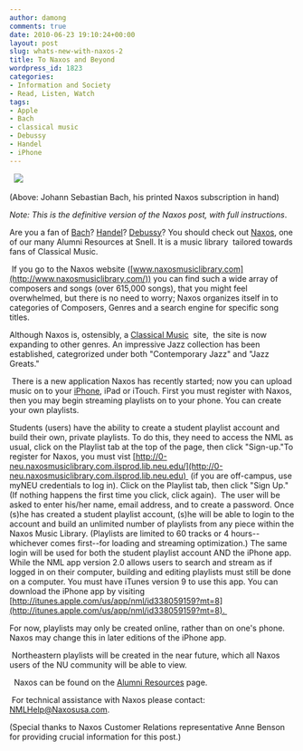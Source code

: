 ```yaml
---
author: damong
comments: true
date: 2010-06-23 19:10:24+00:00
layout: post
slug: whats-new-with-naxos-2
title: To Naxos and Beyond
wordpress_id: 1823
categories:
- Information and Society
- Read, Listen, Watch
tags:
- Apple
- Bach
- classical music
- Debussy
- Handel
- iPhone
---
```


  ![](http://agaudi.files.wordpress.com/2008/09/bach_1.jpg)

(Above: Johann Sebastian Bach, his printed Naxos subscription in hand)

_Note: This is the definitive version of the Naxos post, with full instructions_.

Are you a fan of [Bach](http://en.wikipedia.org/wiki/Bach)? [Handel](http://en.wikipedia.org/wiki/George_Friedrich_Handel)? [Debussy](http://en.wikipedia.org/wiki/Debussy)? You should check out [Naxos](http://www.naxosmusiclibrary.com/home.asp?rurl=%2Fdefault%2Easp), one of our many Alumni Resources at Snell. It is a music library  tailored towards fans of Classical Music.

 If you go to the Naxos website ([www.naxosmusiclibrary.com](http://www.naxosmusiclibrary.com/)) you can find such a wide array of composers and songs (over 615,000 songs), that you might feel overwhelmed, but there is no need to worry; Naxos organizes itself in to categories of Composers, Genres and a search engine for specific song titles.

Although Naxos is, ostensibly, a [Classical Music](http://en.wikipedia.org/wiki/Classical_music)  site,  the site is now expanding to other genres. An impressive Jazz collection has been established, categrorized under both "Contemporary Jazz" and "Jazz Greats."

 There is a new application Naxos has recently started; now you can upload music on to your [iPhone](http://www.apple.com/iphone/), iPad or iTouch. First you must register with Naxos, then you may begin streaming playlists on to your phone. You can create your own playlists.

Students (users) have the ability to create a student playlist account and build their own, private playlists. To do this, they need to access the NML as usual, click on the Playlist tab at the top of the page, then click "Sign-up."To register for Naxos, you must vist [http://0-neu.naxosmusiclibrary.com.ilsprod.lib.neu.edu/](http://0-neu.naxosmusiclibrary.com.ilsprod.lib.neu.edu)  (if you are off-campus, use myNEU credentials to log in). Click on the Playlist tab, then click "Sign Up." (If nothing happens the first time you click, click again).  The user will be asked to enter his/her name, email address, and to create a password. Once (s)he has created a student playlist account, (s)he will be able to login to the account and build an unlimited number of playlists from any piece within the Naxos Music Library. (Playlists are limited to 60 tracks or 4 hours--whichever comes first--for loading and streaming optimization.) The same login will be used for both the student playlist account AND the iPhone app. While the NML app version 2.0 allows users to search and stream as if logged in on their computer, building and editing playlists must still be done on a computer. You must have iTunes version 9 to use this app. You can download the iPhone app by visiting [http://itunes.apple.com/us/app/nml/id338059159?mt=8](http://itunes.apple.com/us/app/nml/id338059159?mt=8). 

For now, playlists may only be created online, rather than on one's phone. Naxos may change this in later editions of the iPhone app.

 Northeastern playlists will be created in the near future, which all Naxos users of the NU community will be able to view.

  Naxos can be found on the [Alumni Resources](http://www.lib.neu.edu/services/for_alumni/online_research/) page.

 For technical assistance with Naxos please contact: [NMLHelp@Naxosusa.com](mailto:NMLHelp@Naxosusa.com).

(Special thanks to Naxos Customer Relations representative Anne Benson for providing crucial information for this post.)
